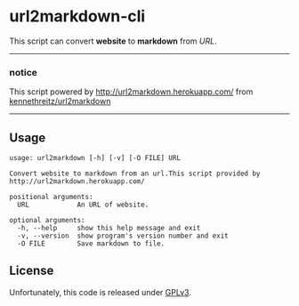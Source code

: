 # url2markdown-cli

This script can convert **website** to **markdown** from _URL_.

---

### notice

This script powered by http://url2markdown.herokuapp.com/ from [kennethreitz/url2markdown](https://github.com/kennethreitz/url2markdown)

---


## Usage

```text
usage: url2markdown [-h] [-v] [-O FILE] URL

Convert website to markdown from an url.This script provided by
http://url2markdown.herokuapp.com/

positional arguments:
  URL            An URL of website.

optional arguments:
  -h, --help     show this help message and exit
  -v, --version  show program's version number and exit
  -O FILE        Save markdown to file.
```


## License

Unfortunately, this code is released under [GPLv3](http://www.gnu.org/copyleft/gpl.html).
